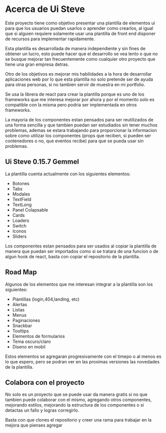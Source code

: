 # Acerca de Ui Steve

Este proyecto tiene como objetivo presentar una plantilla de elementos
ui para que los usuarios puedan usarlos o aprender como crearlos, al igual
que si alguien requiere solamente usar una plantilla de front end disponer
de recursos para implementar rapidamente.

Esta plantilla es desarrollada de manera independiente y sin fines de obtener un
lucro, esto puede hacer que el desarrollo se vea lento o que no se busque mejorar
tan frecuentemente como cualquier otro proyecto que tiene una gran empresa detras.

Otro de los objetivos es mejorar mis habilidades a la hora de desarrollar aplicaciones web
por lo que esta plantilla no solo pretende ser de ayuda para otras personas, si
no tambien servir de muestra en mi portfolio.

Se usa la librera de react para crear la plantilla porque es uno de los frameworks
que me interesa mejorar por ahora y por el momento solo es compatible
con la misma pero podria ser implementada en otros frameworks.

La mayoria de los componentes estan pensados para ser reutilizados de
una forma sencilla y que tambien puedan ser estudiados sin tener muchos
problemas, ademas se estara trabajando para proporcionar la informacion sobre como utilizar
los componentes (props que reciben, si pueden ser contenedores o no, que eventos recibe)
para que se pueda usar sin problemas.

## Ui Steve 0.15.7 Gemmel

La plantilla cuenta actualmente con los siguientes elementos:

- Botones
- Tabs 
- Modales
- TextField
- TextLong
- Panel Colapsable
- Cards
- Loaders
- Switch
- Iconos
- Sliders

Los componentes estan pensados para ser usados al copiar la plantilla
de manera que puedan ser importados como si se tratara de una funcion
o de algun hook de react, basta con copiar el repositorio de la plantilla.

## Road Map

Algunos de los elementos que me interesan integrar a la plantilla son
los siguientes:

- Plantillas (login,404,landing, etc) 
- Alertas  
- Listas
- Menus 
- Paginaciones 
- Snackbar 
- Tooltips 
- Elementos de formularios 
- Tema oscuro/claro 
- Diseno en mobil

Estos elementos se agregaran progresivamente con el timepo o
al menos es lo que espero, pero se podran ver en las proximas
versiones las novedades de la plantilla.

## Colabora con el proyecto

No solo es un proyecto que se puede usar da manera gratis si no que
tambien puede colaborar con el mismo, agregando otros componentes,
mejorando estilos, mejorando la estructura de los componentes o
si detactas un fallo y logras corregirlo.

Basta con que clones el repositorio y creer una rama para trabajar en la
mejora que pienses agregar